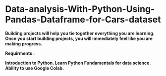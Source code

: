 # Data-analysis-With-Python-Using-Pandas-Dataframe-for-Cars-dataset

**Building projects will help you tie together everything you are learning. Once you start building projects, you will immediately feel like you are making progress.**

**Requirments :** 

**Introduction to Python. Learn Python Fundamentals for data science. Ability to use Google Colab.**
